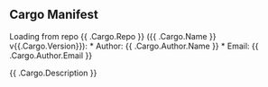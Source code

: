## Cargo Manifest

Loading from repo {{ .Cargo.Repo }} ({{ .Cargo.Name }} v{{.Cargo.Version}}):
    * Author: {{ .Cargo.Author.Name }}
    * Email: {{ .Cargo.Author.Email }}

{{ .Cargo.Description }}
